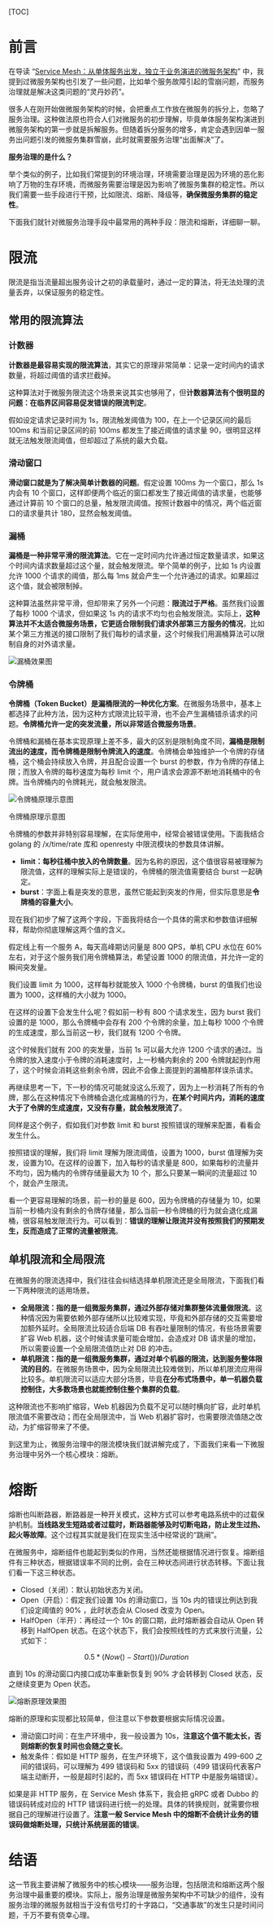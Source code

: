 [TOC]

# 前言

在导读 “[Service Mesh：从单体服务出发，独立于业务演进的微服务架构](https://www.notion.so/Service-Mesh-55426a9f96ab4b3da26ad90df8b5aab4)” 中，我提到过微服务架构也引发了一些问题，比如单个服务故障引起的雪崩问题，而服务治理就是解决这类问题的“灵丹妙药”。

很多人在刚开始做微服务架构的时候，会把重点工作放在微服务的拆分上，忽略了服务治理。这种做法原也符合人们对微服务的初步理解，毕竟单体服务架构演进到微服务架构的第一步就是拆解服务。但随着拆分服务的增多，肯定会遇到因单一服务出问题引发的微服务集群雪崩，此时就需要服务治理“出面解决”了。

**服务治理的是什么？**

举个类似的例子，比如我们常提到的环境治理，环境需要治理是因为环境的恶化影响了万物的生存环境，而微服务需要治理是因为影响了微服务集群的稳定性。所以我们需要一些手段进行干预，比如限流、熔断、降级等，**确保微服务集群的稳定性**。

下面我们就针对微服务治理手段中最常用的两种手段：限流和熔断，详细聊一聊。

# 限流

限流是指当流量超出服务设计之初的承载量时，通过一定的算法，将无法处理的流量丢弃，以保证服务的稳定性。

## 常用的限流算法

### 计数器

**计数器是最容易实现的限流算法**，其实它的原理非常简单：记录一定时间内的请求数量，将超过阈值的请求拦截掉。

这种算法对于微服务限流这个场景来说其实也够用了，但**计数器算法有个很明显的问题：在临界区间容易促发错误的限流判定**。

假如设定请求记录时间为 1s，限流触发阈值为 100，在上一个记录区间的最后 100ms 和当前记录区间的前 100ms 都发生了接近阈值的请求量 90，很明显这样就无法触发限流阈值，但却超过了系统的最大负载。

### 滑动窗口

**滑动窗口就是为了解决简单计数器的问题**。假定设置 100ms 为一个窗口，那么 1s 内会有 10 个窗口，这样即便两个临近的窗口都发生了接近阈值的请求量，也能够通过计算前 10 个窗口的总量，触发限流阈值。按照计数器中的情况，两个临近窗口的请求量共计 180，显然会触发阈值。

### 漏桶

**漏桶是一种非常平滑的限流算法**。它在一定时间内允许通过恒定数量请求，如果这个时间内请求数量超过这个量，就会触发限流。举个简单的例子，比如 1s 内设置允许 1000 个请求的阈值，那么每 1ms 就会产生一个允许通过的请求。如果超过这个值，就会被限制掉。

这种算法虽然非常平滑，但却带来了另外一个问题：**限流过于严格**。虽然我们设置了每秒 1000 个请求，但如果这 1s 内的请求不均匀也会触发限流。实际上，**这种算法并不太适合微服务场景，它更适合限制我们请求外部第三方服务的情况**，比如某个第三方推送的接口限制了我们每秒的请求量，这个时候我们用漏桶算法可以限制自身的对外请求量。

![漏桶效果图](https://s0.lgstatic.com/i/image2/M01/04/9B/Cip5yF_0A_WAZQgVAAAtmIjDVxI778.png)

### 令牌桶

**令牌桶（Token Bucket）是漏桶限流的一种优化方案**。在微服务场景中，基本上都选择了此种方法，因为这种方式限流比较平滑，也不会产生漏桶错杀请求的问题。**令牌桶允许一定的突发流量，所以非常适合微服务场景**。

令牌桶和漏桶在基本实现原理上差不多，最大的区别是限制角度不同，**漏桶是限制流出的速度，而令牌桶是限制令牌流入的速度**。令牌桶会单独维护一个令牌的存储桶，这个桶会持续放入令牌，并且配合设置一个 burst 的参数，作为令牌的存储上限；而放入令牌的每秒速度为每秒 limit 个，用户请求会源源不断地消耗桶中的令牌。当令牌桶内的令牌耗光，就会触发限流。

![令牌桶原理示意图](https://s0.lgstatic.com/i/image/M00/8C/C2/CgqCHl_z5qSAT55BAABz-SY91_c773.png)

令牌桶原理示意图

令牌桶的参数并非特别容易理解，在实际使用中，经常会被错误使用。下面我结合 golang 的 /x/time/rate 库和 openresty 中限流模块的参数具体讲解。

- **limit：每秒往桶中放入的令牌数量**。因为名称的原因，这个值很容易被理解为限流值，这样的理解实际上是错误的，令牌桶的限流值需要结合 burst 一起确定。
- **burst**：字面上看是突发的意思，虽然它能起到突发的作用，但实际意思是**令牌桶的容量大小**。

现在我们初步了解了这两个字段，下面我将结合一个具体的需求和参数值详细解释，帮助你彻底理解这两个值的含义。

假定线上有一个服务 A，每天高峰期访问量是 800 QPS，单机 CPU 水位在 60% 左右，对于这个服务我们用令牌桶算法，希望设置 1000 的限流值，并允许一定的瞬间突发量。

我们设置 limit 为 1000，这样每秒就能放入 1000 个令牌桶，burst 的值我们也设置为 1000，这样桶的大小就为 1000。

在这样的设置下会发生什么呢？假如前一秒有 800 个请求发生，因为 burst 我们设置的是 1000，那么令牌桶中会存有 200 个令牌的余量，加上每秒 1000 个令牌的生成速度，那么当前这一秒，我们就有 1200 个令牌。

这个时候我们就有 200 的突发量，当前 1s 可以最大允许 1200 个请求的通过。当令牌的放入速度小于令牌的消耗速度时，上一秒桶内剩余的 200 令牌就起到作用了，这个时候会消耗这些剩余令牌，因此不会像上面提到的漏桶那样误杀请求。

再继续思考一下，下一秒的情况可能就没这么乐观了，因为上一秒消耗了所有的令牌，那么在这种情况下令牌桶会退化成漏桶的行为，**在某个时间片内，消耗的速度大于了令牌的生成速度，又没有存量，就会触发限流了**。

同样是这个例子，假如我们对参数 limit 和 burst 按照错误的理解来配置，看看会发生什么。

按照错误的理解，我们将 limit 理解为限流阈值，设置为 1000，burst 值理解为突发，设置为10。在这样的设置下，加入每秒的请求量是 800，如果每秒的流量并不均匀，因为桶内的令牌存储量最大为 10 个，那么只要某一瞬间的流量超过 10 个，就会产生限流。

看一个更容易理解的场景，前一秒的量是 600，因为令牌桶的存储量为 10，如果当前一秒桶内没有剩余的令牌存储量，那么当前一秒令牌桶的行为就会退化成漏桶，很容易触发限流行为。可以看到：**错误的理解让限流并没有按照我们的预期发生，反而造成了正常的流量被限流**。

## 单机限流和全局限流

在微服务的限流选择中，我们往往会纠结选择单机限流还是全局限流，下面我们看一下两种限流的适用场景。

- **全局限流：指的是一组微服务集群，通过外部存储对集群整体流量做限流**。这种情况因为需要依赖外部存储所以比较难实现，毕竟和外部存储的交互需要增加额外延时。全局限流比较适合后端 DB 有吞吐量限制的情况，有些场景需要扩容 Web 机器，这个时候请求量可能会增加，会造成对 DB 请求量的增加，所以需要设置一个全局限流值防止对 DB 的冲击。
- **单机限流：指的是一组微服务集群，通过对单个机器的限流，达到服务整体限流的目的**。在微服务场景中，因为全局限流比较难做到，所以单机限流应用得比较多。单机限流可以适应大部分场景，毕竟**在分布式场景中，单一机器负载控制住，大多数场景也就能控制住整个集群的负载**。

这种限流也不影响扩缩容，Web 机器因为负载不足可以随时横向扩容，此时单机限流值不需要改动；而在全局限流中，当 Web 机器扩容时，也需要限流值随之改动，为扩缩容带来了不便。

到这里为止，微服务治理中的限流模块我们就讲解完成了，下面我们来看一下微服务治理中另外一个核心模块：熔断。

# 熔断

熔断也叫断路器，断路器是一种开关模式，这种方式可以参考电路系统中的过载保护机制。**当线路发生短路或者过载时，断路器能够及时切断电路，防止发生过热、起火等故障**。这个过程其实就是我们在现实生活中经常说的“跳闸”。

在微服务中，熔断组件也能起到类似的作用，当然还能根据情况进行恢复。熔断组件有三种状态，根据错误率不同的比例，会在三种状态间进行状态转移。下面让我们看一下这三种状态。

- Closed（关闭）：默认初始状态为关闭。
- Open（开启）：假定我们设置 10s 的滑动窗口，当 10s 内的错误比例达到我们设定阈值的 90% ，此时状态会从 Closed 改变为 Open。
- HalfOpen（半开）：再经过一个 10s 的窗口期，此时熔断器会自动从 Open 转移到 HalfOpen 状态。在这个状态下，我们会按照线性的方式来放行流量，公式如下：

$$ 0.5*(Now()-Start())/Duration $$

直到 10s 的滑动窗口内接口成功率重新恢复到 90% 才会转移到 Closed 状态，反之继续变更为 Open 状态。

![熔断原理效果图](https://s0.lgstatic.com/i/image/M00/8C/C2/CgqCHl_z5rSAaZDdAACuiABilNk301.png)

熔断的原理和实现都比较简单，但注意以下参数要根据实际情况设置。

- 滑动窗口时间：在生产环境中，我一般设置为 10s，**注意这个值不能太长，否则熔断的恢复时间也会随之变长**。
- 触发条件：假如是 HTTP 服务，在生产环境下，这个值我设置为 499-600 之间的错误码，可以理解为 499 错误码和 5xx 的错误码（499 错误码代表客户端主动断开，一般是超时引起的，而 5xx 错误码在 HTTP 中是服务端错误）。

如果是非 HTTP 服务，在 Service Mesh 体系下，我会把 gRPC 或者 Dubbo 的错误码转成对应的 HTTP 错误码进行统一的处理。具体的转换规则，就需要你根据自己的理解进行设置了。**注意一般 Service Mesh 中的熔断不会统计业务的错误码做熔断处理，只统计系统层面的错误**。

# 结语

这一节我主要讲解了微服务中的核心模块——服务治理，包括限流和熔断这两个服务治理中最重要的模块。实际上，服务治理是微服务架构中不可缺少的组件，没有服务治理的微服务就相当于没有信号灯的十字路口，“交通事故”的发生只是时间问题，千万不要有侥幸心理。